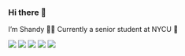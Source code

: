 ### Hi there 👋

I’m Shandy 💁‍♀️ 
Currently a senior student at NYCU 🏫

![](https://github-profile-summary-cards.vercel.app/api/cards/profile-details?username=shandy-yuyu&theme=default)
![](https://github-profile-summary-cards.vercel.app/api/cards/repos-per-language?username=shandy-yuyu&theme=default)
![](https://github-profile-summary-cards.vercel.app/api/cards/most-commit-language?username=shandy-yuyu&theme=default)
![](https://github-profile-summary-cards.vercel.app/api/cards/stats?username=shandy-yuyu&theme=default)
![](https://github-profile-summary-cards.vercel.app/api/cards/productive-time?username=shandy-yuyu&theme=default)
